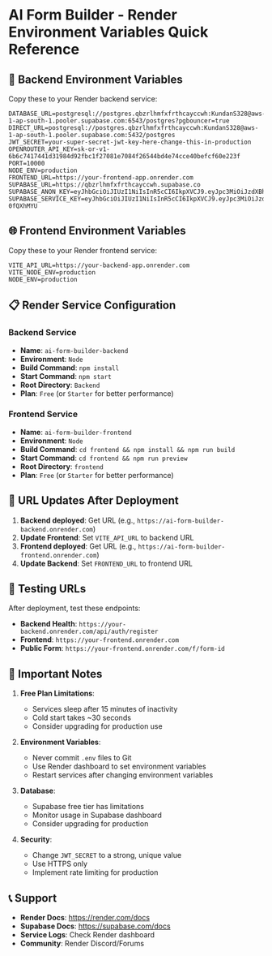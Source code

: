 # AI Form Builder - Render Environment Variables Quick Reference

## 🔧 Backend Environment Variables

Copy these to your Render backend service:

```env
DATABASE_URL=postgresql://postgres.qbzrlhmfxfrthcayccwh:KundanS328@aws-1-ap-south-1.pooler.supabase.com:6543/postgres?pgbouncer=true
DIRECT_URL=postgresql://postgres.qbzrlhmfxfrthcayccwh:KundanS328@aws-1-ap-south-1.pooler.supabase.com:5432/postgres
JWT_SECRET=your-super-secret-jwt-key-here-change-this-in-production
OPENROUTER_API_KEY=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
PORT=10000
NODE_ENV=production
FRONTEND_URL=https://your-frontend-app.onrender.com
SUPABASE_URL=https://qbzrlhmfxfrthcayccwh.supabase.co
SUPABASE_ANON_KEY=eyJhbGciOiJIUzI1NiIsInR5cCI6IkpXVCJ9.eyJpc3MiOiJzdXBhYmFzZSIsInJlZiI6InFienJsaG1meGZydGhjYXljY3doIiwicm9sZSI6ImFub24iLCJpYXQiOjE3NTk1NzY0NTYsImV4cCI6MjA3NTE1MjQ1Nn0.t8dbQS8W04nTzcQGh7pkvEurp3058Ql7PEKd9aRRIT0
SUPABASE_SERVICE_KEY=eyJhbGciOiJIUzI1NiIsInR5cCI6IkpXVCJ9.eyJpc3MiOiJzdXBhYmFzZSIsInJlZiI6InFienJsaG1meGZydGhjYXljY3doIiwicm9sZSI6InNlcnZpY2Vfcm9sZSIsImlhdCI6MTc1OTU3NjQ1NiwiZXhwIjoyMDc1MTUyNDU2fQ.-2W5Q8IOpFBvTIPRJIWubO2tVfGMvnAbMu-0fQXhMYU
```

## 🌐 Frontend Environment Variables

Copy these to your Render frontend service:

```env
VITE_API_URL=https://your-backend-app.onrender.com
VITE_NODE_ENV=production
NODE_ENV=production
```

## 📋 Render Service Configuration

### Backend Service
- **Name**: `ai-form-builder-backend`
- **Environment**: `Node`
- **Build Command**: `npm install`
- **Start Command**: `npm start`
- **Root Directory**: `Backend`
- **Plan**: `Free` (or `Starter` for better performance)

### Frontend Service
- **Name**: `ai-form-builder-frontend`
- **Environment**: `Node`
- **Build Command**: `cd frontend && npm install && npm run build`
- **Start Command**: `cd frontend && npm run preview`
- **Root Directory**: `frontend`
- **Plan**: `Free` (or `Starter` for better performance)

## 🔄 URL Updates After Deployment

1. **Backend deployed**: Get URL (e.g., `https://ai-form-builder-backend.onrender.com`)
2. **Update Frontend**: Set `VITE_API_URL` to backend URL
3. **Frontend deployed**: Get URL (e.g., `https://ai-form-builder-frontend.onrender.com`)
4. **Update Backend**: Set `FRONTEND_URL` to frontend URL

## 🧪 Testing URLs

After deployment, test these endpoints:

- **Backend Health**: `https://your-backend.onrender.com/api/auth/register`
- **Frontend**: `https://your-frontend.onrender.com`
- **Public Form**: `https://your-frontend.onrender.com/f/form-id`

## 🚨 Important Notes

1. **Free Plan Limitations**: 
   - Services sleep after 15 minutes of inactivity
   - Cold start takes ~30 seconds
   - Consider upgrading for production use

2. **Environment Variables**:
   - Never commit `.env` files to Git
   - Use Render dashboard to set environment variables
   - Restart services after changing environment variables

3. **Database**:
   - Supabase free tier has limitations
   - Monitor usage in Supabase dashboard
   - Consider upgrading for production

4. **Security**:
   - Change `JWT_SECRET` to a strong, unique value
   - Use HTTPS only
   - Implement rate limiting for production

## 📞 Support

- **Render Docs**: https://render.com/docs
- **Supabase Docs**: https://supabase.com/docs
- **Service Logs**: Check Render dashboard
- **Community**: Render Discord/Forums
